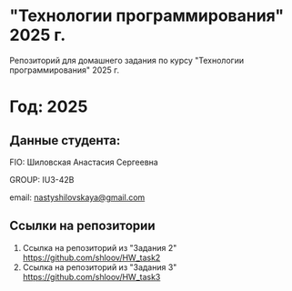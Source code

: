 
# "Технологии программирования" 2025 г.
Репозиторий для домашнего задания по курсу "Технологии программирования" 2025 г.

# Год: 2025

## Данные студента:

FIO: Шиловская Анастасия Сергеевна

GROUP: IU3-42B

email: nastyshilovskaya@gmail.com

## Ссылки на репозитории

1. Ссылка на репозиторий из "Задания 2" https://github.com/shloov/HW_task2
2. Ссылка на репозиторий из "Задания 3" https://github.com/shloov/HW_task3
